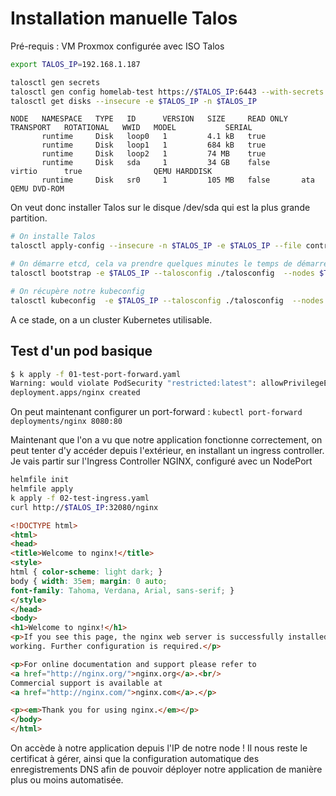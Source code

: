 # Installation manuelle Talos

Pré-requis : VM Proxmox configurée avec ISO Talos

```bash
export TALOS_IP=192.168.1.187

talosctl gen secrets
talosctl gen config homelab-test https://$TALOS_IP:6443 --with-secrets ./secrets.yaml --install-disk /dev/sda --config-patch @talos-patch.yaml --force
talosctl get disks --insecure -e $TALOS_IP -n $TALOS_IP
```

```text
NODE   NAMESPACE   TYPE   ID      VERSION   SIZE     READ ONLY   TRANSPORT   ROTATIONAL   WWID   MODEL           SERIAL
       runtime     Disk   loop0   1         4.1 kB   true
       runtime     Disk   loop1   1         684 kB   true
       runtime     Disk   loop2   1         74 MB    true
       runtime     Disk   sda     1         34 GB    false       virtio      true                QEMU HARDDISK
       runtime     Disk   sr0     1         105 MB   false       ata                             QEMU DVD-ROM
```

On veut donc installer Talos sur le disque /dev/sda qui est la plus grande partition.

```bash
# On installe Talos
talosctl apply-config --insecure -n $TALOS_IP -e $TALOS_IP --file controlplane.yaml

# On démarre etcd, cela va prendre quelques minutes le temps de démarrer tous les composants
talosctl bootstrap -e $TALOS_IP --talosconfig ./talosconfig  --nodes $TALOS_IP

# On récupère notre kubeconfig
talosctl kubeconfig  -e $TALOS_IP --talosconfig ./talosconfig  --nodes $TALOS_IP
```

A ce stade, on a un cluster Kubernetes utilisable.

## Test d'un pod basique

```bash
$ k apply -f 01-test-port-forward.yaml
Warning: would violate PodSecurity "restricted:latest": allowPrivilegeEscalation != false (container "nginx" must set securityContext.allowPrivilegeEscalation=false), unrestricted capabilities (container "nginx" must set securityContext.capabilities.drop=["ALL"]), runAsNonRoot != true (pod or container "nginx" must set securityContext.runAsNonRoot=true), seccompProfile (pod or container "nginx" must set securityContext.seccompProfile.type to "RuntimeDefault" or "Localhost")
deployment.apps/nginx created
```

On peut maintenant configurer un port-forward : `kubectl port-forward deployments/nginx 8080:80`

Maintenant que l'on a vu que notre application fonctionne correctement, on peut tenter d'y accéder depuis l'extérieur, en installant un ingress controller. Je vais partir sur l'Ingress Controller NGINX, configuré avec un NodePort

```bash
helmfile init
helmfile apply
k apply -f 02-test-ingress.yaml
curl http://$TALOS_IP:32080/nginx
```

```html
<!DOCTYPE html>
<html>
<head>
<title>Welcome to nginx!</title>
<style>
html { color-scheme: light dark; }
body { width: 35em; margin: 0 auto;
font-family: Tahoma, Verdana, Arial, sans-serif; }
</style>
</head>
<body>
<h1>Welcome to nginx!</h1>
<p>If you see this page, the nginx web server is successfully installed and
working. Further configuration is required.</p>

<p>For online documentation and support please refer to
<a href="http://nginx.org/">nginx.org</a>.<br/>
Commercial support is available at
<a href="http://nginx.com/">nginx.com</a>.</p>

<p><em>Thank you for using nginx.</em></p>
</body>
</html>
```

On accède à notre application depuis l'IP de notre node ! Il nous reste le certificat à gérer, ainsi que la configuration automatique des enregistrements DNS afin de pouvoir déployer notre application de manière plus ou moins automatisée.
